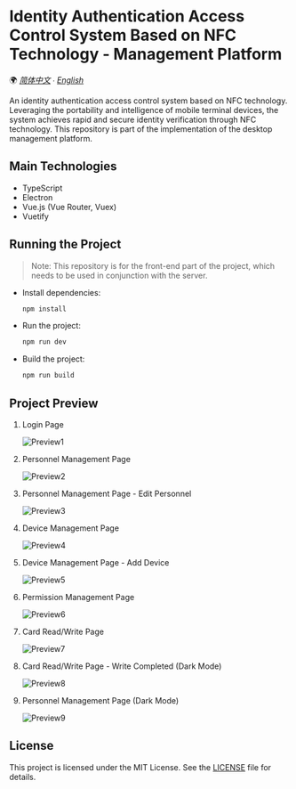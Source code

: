 # Identity Authentication Access Control System Based on NFC Technology - Management Platform

🌍 *[简体中文](README.md) ∙ [English](README-EN.md)*

An identity authentication access control system based on NFC technology. Leveraging the portability and intelligence of mobile terminal devices, the system achieves rapid and secure identity verification through NFC technology. This repository is part of the implementation of the desktop management platform.

## Main Technologies

- TypeScript
- Electron
- Vue.js (Vue Router, Vuex)
- Vuetify

## Running the Project

> Note: This repository is for the front-end part of the project, which needs to be used in conjunction with the server.

- Install dependencies:

    ```bash
    npm install
    ```

- Run the project:

    ```bash
    npm run dev
    ```

- Build the project:

    ```bash
    npm run build
    ```

## Project Preview

1. Login Page

    ![Preview1](preview/1.png)

2. Personnel Management Page

    ![Preview2](preview/2.png)

3. Personnel Management Page - Edit Personnel

    ![Preview3](preview/3.png)

4. Device Management Page

    ![Preview4](preview/4.png)

5. Device Management Page - Add Device

    ![Preview5](preview/5.png)

6. Permission Management Page

    ![Preview6](preview/6.png)

7. Card Read/Write Page

    ![Preview7](preview/7.png)

8. Card Read/Write Page - Write Completed (Dark Mode)

    ![Preview8](preview/8.png)

9. Personnel Management Page (Dark Mode)

    ![Preview9](preview/9.png)

## License

This project is licensed under the MIT License. See the [LICENSE](LICENSE.md) file for details.
